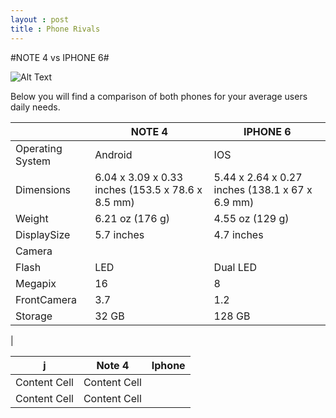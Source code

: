 ```yaml
---
layout : post
title : Phone Rivals
---
```

#NOTE 4 vs IPHONE 6#

![Alt Text](http://www.androidheadlines.com/wp-content/uploads/2014/09/Note-4-vs-iPhone-6-Plus-AH.jpeg)

Below you will find a comparison of both phones for your average users daily needs.

|       | NOTE 4        | IPHONE 6  |
| ------------- | ------------- | ----- |
| Operating System | Android | IOS |
| Dimensions   | 6.04 x 3.09 x 0.33 inches (153.5 x 78.6 x 8.5 mm) | 5.44 x 2.64 x 0.27 inches (138.1 x 67 x 6.9 mm)  |
| Weight     | 6.21 oz (176 g)      |  4.55 oz (129 g)  |
| DisplaySize | 5.7 inches      |    4.7 inches  |
| Camera |    |
| Flash | LED | Dual LED|
| Megapix | 16 | 8 |
| FrontCamera | 3.7 | 1.2 |
| Storage | 32 GB | 128 GB |
|

| j | Note 4 | Iphone |
| ------------- | ------------- | ------------ |
| Content Cell  | Content Cell  |
| Content Cell  | Content Cell  |
